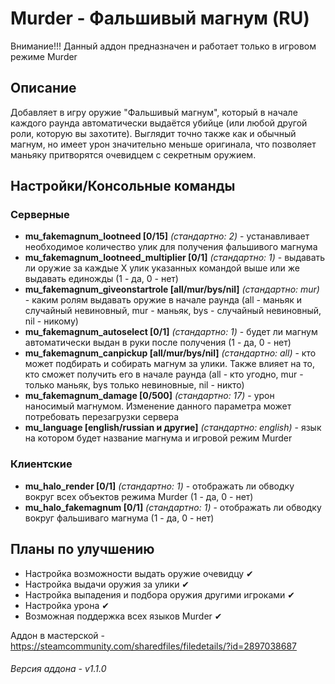# Murder - Фальшивый магнум (RU)

Внимание!!! Данный аддон предназначен и работает только в игровом режиме Murder

## Описание

Добавляет в игру оружие "Фальшивый магнум", который в начале каждого раунда автоматически выдаётся убийце (или любой другой роли, которую вы захотите). Выглядит точно также как и обычный магнум, но имеет урон значительно меньше оригинала, что позволяет маньяку притворятся очевидцем с секретным оружием.

## Настройки/Консольные команды

### Серверные

-   **mu_fakemagnum_lootneed [0/15]** _(стандартно: 2)_ - устанавливает необходимое количество улик для получения фальшивого магнума
-   **mu_fakemagnum_lootneed_multiplier [0/1]** _(стандартно: 1)_ - выдавать ли оружие за каждые X улик указанных командой выше или же выдавать единожды (1 - да, 0 - нет)
-   **mu_fakemagnum_giveonstartrole [all/mur/bys/nil]** _(стандартно: mur)_ - каким ролям выдавать оружие в начале раунда (all - маньяк и случайный невиновный, mur - маньяк, bys - случайный невиновный, nil - никому)
-   **mu_fakemagnum_autoselect [0/1]** _(стандартно: 1)_ - будет ли магнум автоматически выдан в руки после получения (1 - да, 0 - нет)
-   **mu_fakemagnum_canpickup [all/mur/bys/nil]** _(стандартно: all)_ - кто может подбирать и собирать магнум за улики. Также влияет на то, кто сможет получить его в начале раунда (all - кто угодно, mur - только маньяк, bys только невиновные, nil - никто)
-   **mu_fakemagnum_damage [0/500]** _(стандартно: 17)_ - урон наносимый магнумом. Изменение данного параметра может потребовать перезагрузки сервера
-   **mu_language [english/russian и другие]** _(стандартно: english)_ - язык на котором будет название магнума и игровой режим Murder

### Клиентские

-   **mu_halo_render [0/1]** _(стандартно: 1)_ - отображать ли обводку вокруг всех объектов режима Murder (1 - да, 0 - нет)
-   **mu_halo_fakemagnum [0/1]** _(стандартно: 1)_ - отображать ли обводку вокруг фальшиваго магнума (1 - да, 0 - нет)

## Планы по улучшению

-   Настройка возможности выдать оружие очевидцу ✔
-   Настройка выдачи оружия за улики ✔
-   Настройка выпадения и подбора оружия другими игроками ✔
-   Настройка урона ✔
-   Возможная поддержка всех языков Murder ✔

Аддон в мастерской - https://steamcommunity.com/sharedfiles/filedetails/?id=2897038687

###### Версия аддона - v1.1.0
